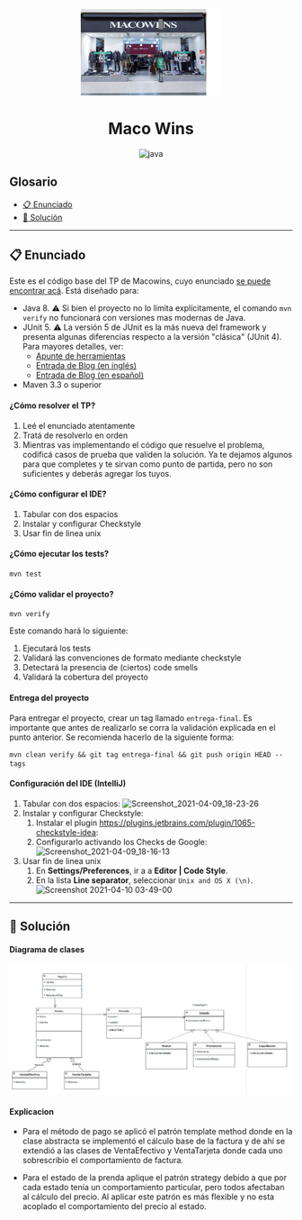 <div align="center">
    <img alt="nave" width="250" height="auto" src="img/IMG.png"/>
    <h1>Maco Wins</h1>
</div>

<p align="center">
    <img src="https://img.shields.io/static/v1.svg?style=flat&label=java&message=v8&labelColor=orange&color=757575&logoColor=FFFFFF&logo=Java" alt="java"/>
  <br/> 
</p>

## Glosario

- [:clipboard: Enunciado](#enunciado)
- [:rocket: Solución](#solucion)

---

<a name="enunciado"></a>

## :clipboard: Enunciado

Este es el código base del TP de Macowins, cuyo enunciado [se puede encontrar acá](https://docs.google.com/document/d/1mjWKl9YH9Bb39iIUl1bQj_xhx_-CjCAMpcAXRqKhVjU/edit#heading=h.ijowozxsedv6). Está diseñado para: 

* Java 8. :warning: Si bien el proyecto no lo limita explícitamente, el comando `mvn verify` no funcionará con versiones mas modernas de Java. 
* JUnit 5. :warning: La versión 5 de JUnit es la más nueva del framework y presenta algunas diferencias respecto a la versión "clásica" (JUnit 4). Para mayores detalles, ver: 
  *  [Apunte de herramientas](https://docs.google.com/document/d/1VYBey56M0UU6C0689hAClAvF9ILE6E7nKIuOqrRJnWQ/edit#heading=h.dnwhvummp994)
  *  [Entrada de Blog (en inglés)](https://www.baeldung.com/junit-5-migration) 
  *  [Entrada de Blog (en español)](https://www.paradigmadigital.com/dev/nos-espera-junit-5/)
* Maven 3.3 o superior


#### ¿Cómo resolver el TP?

1. Leé el enunciado atentamente
2. Tratá de resolverlo en orden
3. Mientras vas implementando el código que resuelve el problema, codificá casos de prueba que validen la solución. Ya te dejamos algunos para que completes y te sirvan como punto de partida, pero no son suficientes y deberás agregar los tuyos.

#### ¿Cómo configurar el IDE?

 1. Tabular con dos espacios
 2. Instalar y configurar Checkstyle
 3. Usar fin de linea unix


#### ¿Cómo ejecutar los tests?

```
mvn test
```

#### ¿Cómo validar el proyecto?

```
mvn verify
```

Este comando hará lo siguiente:

 1. Ejecutará los tests
 2. Validará las convenciones de formato mediante checkstyle
 3. Detectará la presencia de (ciertos) code smells
 4. Validará la cobertura del proyecto

#### Entrega del proyecto

Para entregar el proyecto, crear un tag llamado `entrega-final`. Es importante que antes de realizarlo se corra la validación
explicada en el punto anterior. Se recomienda hacerlo de la siguiente forma:

```
mvn clean verify && git tag entrega-final && git push origin HEAD --tags
```

#### Configuración del IDE (IntelliJ)

 1. Tabular con dos espacios: ![Screenshot_2021-04-09_18-23-26](https://user-images.githubusercontent.com/677436/114242543-73e1fe00-9961-11eb-9a61-7e34be9fb8de.png)
 2. Instalar y configurar Checkstyle:
    1. Instalar el plugin https://plugins.jetbrains.com/plugin/1065-checkstyle-idea:
    2. Configurarlo activando los Checks de Google: ![Screenshot_2021-04-09_18-16-13](https://user-images.githubusercontent.com/677436/114242548-75132b00-9961-11eb-972e-28e6e1412979.png)
 3. Usar fin de linea unix
    1. En **Settings/Preferences**, ir a a **Editor | Code Style**.
    2. En la lista **Line separator**, seleccionar `Unix and OS X (\n)`.  
 ![Screenshot 2021-04-10 03-49-00](https://user-images.githubusercontent.com/11875266/114260872-c6490c00-99ad-11eb-838f-022acc1903f4.png)

---

<a name="solucion"></a>

## :rocket: Solución



#### Diagrama de clases
![diagrama](img/diagramaV2.PNG)


#### Explicacion


* Para el método de pago se aplicó el patrón template method donde en la clase abstracta se implementó el cálculo base de la factura y de ahí se extendió a las clases de VentaEfectivo y VentaTarjeta donde cada uno sobrescribio el comportamiento de factura.

* Para el estado de la prenda aplique el patrón strategy debido a que por cada estado tenía un comportamiento particular, pero todos afectaban al cálculo del precio. Al aplicar este patrón es más flexible y no esta acoplado el comportamiento del precio al estado.




